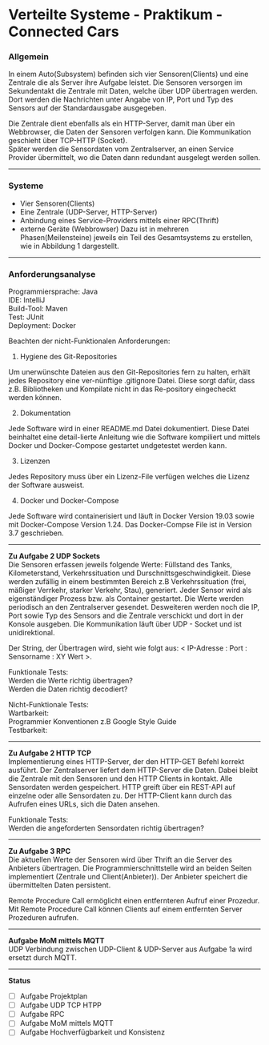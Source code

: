 # Verteilte Systeme - Praktikum - Connected Cars

### Allgemein

In einem Auto(Subsystem) befinden sich vier Sensoren(Clients) und eine Zentrale die als Server ihre Aufgabe leistet. Die Sensoren versorgen im Sekundentakt die Zentrale mit Daten, welche über UDP übertragen werden.
Dort werden die Nachrichten unter Angabe von IP, Port und Typ des Sensors auf der Standardausgabe ausgegeben.

Die Zentrale dient ebenfalls als ein HTTP-Server, damit man über ein Webbrowser, die Daten der Sensoren verfolgen kann. Die Kommunikation geschieht über TCP-HTTP (Socket).  
Später werden die Sensordaten vom Zentralserver, an einen Service Provider übermittelt, wo die Daten dann redundant ausgelegt werden sollen.  
___
### Systeme
- Vier Sensoren(Clients)
- Eine Zentrale (UDP-Server, HTTP-Server)
- Anbindung eines Service-Providers mittels einer RPC(Thrift)
- externe Geräte (Webbrowser)
Dazu ist in mehreren Phasen(Meilensteine) jeweils ein Teil des Gesamtsystems zu erstellen, wie in Abbildung 1 dargestellt.
___
### __Anforderungsanalyse__  

Programmiersprache: Java  
IDE: IntelliJ  
Build-Tool: Maven  
Test: JUnit  
Deployment: Docker

Beachten der nicht-Funktionalen Anforderungen:
1.  Hygiene des Git-Repositories

Um unerwünschte Dateien aus den Git-Repositories fern zu halten, erhält jedes Repository eine ver-nünftige .gitignore Datei. Diese sorgt dafür, dass z.B. Bibliotheken und Kompilate nicht in das Re-pository eingecheckt werden können.

2.  Dokumentation

Jede Software wird in einer README.md Datei dokumentiert. Diese Datei beinhaltet eine detail-lierte Anleitung wie die Software kompiliert und mittels Docker und Docker-Compose gestartet undgetestet werden kann.

3.  Lizenzen

Jedes Repository muss über ein Lizenz-File verfügen welches die Lizenz der Software ausweist.

4.  Docker und Docker-Compose

Jede Software wird containerisiert und läuft in Docker Version 19.03 sowie mit Docker-Compose Version 1.24. Das Docker-Compse File ist in Version 3.7 geschrieben.
___
__Zu Aufgabe 2 UDP Sockets__  
Die Sensoren erfassen jeweils folgende Werte: Füllstand des Tanks, Kilometerstand, Verkehrssituation und Durschnittsgeschwindigkeit. Diese werden zufällig in einem bestimmten Bereich z.B Verkehrssituation (frei, mäßiger Verrkehr, starker Verkehr, Stau), generiert. Jeder Sensor wird als eigenständiger Prozess bzw. als Container gestartet. Die Werte werden periodisch an den Zentralserver gesendet. Desweiteren werden noch die IP, Port sowie Typ des Sensors and die Zentrale verschickt und dort in der Konsole ausgeben. Die Kommunikation läuft über UDP - Socket und ist unidirektional.  

Der String, der Übertragen wird, sieht wie folgt aus: < IP-Adresse : Port : Sensorname : XY Wert >.

Funktionale Tests:  
Werden die Werte richtig übertragen?  
Werden die Daten richtig decodiert?

Nicht-Funktionale Tests:  
Wartbarkeit:   
Programmier Konventionen z.B Google Style Guide  
Testbarkeit:  


___
__Zu Aufgabe 2 HTTP TCP__  
Implementierung eines HTTP-Server, der den HTTP-GET Befehl korrekt ausführt. Der Zentralserver liefert dem HTTP-Server die Daten. Dabei bleibt die Zentrale mit den Sensoren und den HTTP Clients in kontakt. Alle Sensordaten werden gespeichert. HTTP greift über ein REST-API auf einzelne oder alle Sensordaten zu. Der HTTP-Client kann durch das Aufrufen eines URLs, sich die Daten ansehen.

Funktionale Tests:  
Werden die angeforderten Sensordaten richtig übertragen?


___
__Zu Aufgabe 3 RPC__  
Die aktuellen Werte der Sensoren wird über Thrift an die Server des Anbieters übertragen. Die Programmierschnittstelle wird an beiden Seiten implementiert (Zentrale und Client(Anbieter)). Der Anbieter speichert die übermittelten Daten persistent.  

Remote Procedure Call ermöglicht einen entfernteren Aufruf einer Prozedur. Mit Remote Procedure Call können Clients auf einem entfernten Server Prozeduren aufrufen.



___
__Aufgabe MoM mittels MQTT__  
UDP Verbindung zwischen UDP-Client & UDP-Server aus Aufgabe 1a wird ersetzt durch MQTT. 



___

__Status__

- [ ] Aufgabe Projektplan
- [ ] Aufgabe UDP TCP HTPP
- [ ] Aufgabe RPC
- [ ] Aufgabe MoM mittels MQTT
- [ ] Aufgabe Hochverfügbarkeit und Konsistenz
